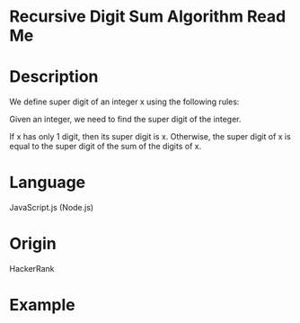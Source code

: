 # Recursive Digit Sum Algorithm Read Me

# Description

We define super digit of an integer x using the following rules:

Given an integer, we need to find the super digit of the integer.

If x has only 1 digit, then its super digit is x.
Otherwise, the super digit of x is equal to the super digit of the sum of the digits of x.

# Language

JavaScript.js (Node.js)

# Origin

HackerRank

# Example